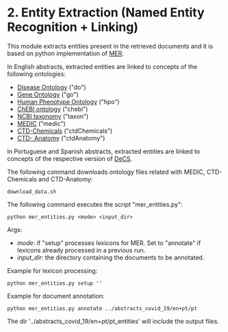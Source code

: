 # 2. Entity Extraction (Named Entity Recognition + Linking)

This module extracts entities present in the retrieved documents and it is based on python implementation of [MER](https://pypi.org/project/merpy/).

In English abstracts, extracted entities are linked to concepts of the following ontologies:   

- [Disease Ontology](https://disease-ontology.org/) ("do")
- [Gene Ontology](http://geneontology.org/) ("go")
- [Human Phenotype Ontology](https://hpo.jax.org/app/) ("hpo")
- [ChEBI ontology](https://www.ebi.ac.uk/chebi/) ("chebi")
- [NCBI taxonomy](https://www.ncbi.nlm.nih.gov/taxonomy) ("taxon")
- [MEDIC](http://ctdbase.org/voc.go?type=disease) ("medic")
- [CTD-Chemicals](http://ctdbase.org/voc.go?type=chem) ("ctdChemicals")
- [CTD- Anatomy](http://ctdbase.org/voc.go?type=anatomy) ("ctdAnatomy")

In Portuguese and Spanish abstracts, extracted entities are linked to concepts of the respective version of [DeCS](https://decs.bvsalud.org/en/).

The following command downloads ontology files related with MEDIC, CTD-Chemicals and CTD-Anatomy:

```
download_data.sh
```

The following command executes the script "mer_entities.py":

```
python mer_entities.py <mode> <input_dir>
```

Args:
- *mode*: if "setup" processes lexicons for MER. Set to "annotate" if lexicons already processed in a previous run.
- *input_dir*: the directory containing the documents to be annotated.     

Example for lexicon processing:

```
python mer_entities.py setup ''
```

Example for document annotation:
```
python mer_entities.py annotate ../abstracts_covid_19/en+pt/pt
```

The dir '../abstracts_covid_19/en+pt/pt_entities' will include the output files. 
